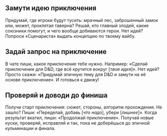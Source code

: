 ## Замути идею приключения

Придумай, где игроки будут тусить: мрачный лес, заброшенный замок или, может, проклятая таверна? Решай, кто главный злодей, какие союзники помогут, и чего вообще добиваются герои. Нет идей? Попроси «Сценариста» выдать концепцию по твоему вайбу.

## Задай запрос на приключение

В чате пиши, какое приключение тебе нужно. Например: «Сделай приключение для D&D, где всё крутится вокруг [_твоя идея_]». Нет идей? Просто скажи: «Придумай эпичную тему для D&D и замути на её основе приключение». И готовься к движу!

## Проверяй и доводи до финиша

Получи старт приключения: сюжет, стороны, алгоритм прохождения. Не зашло? Пиши: «Переделай, добавь [_что надо_], убери [_лишнее_]». Когда результат вкатил, пиши: «Продолжай приключение». Получай новые куски, проверяй, исправляй и так, пока не доберёшься до эпичной кульминации и финала.

